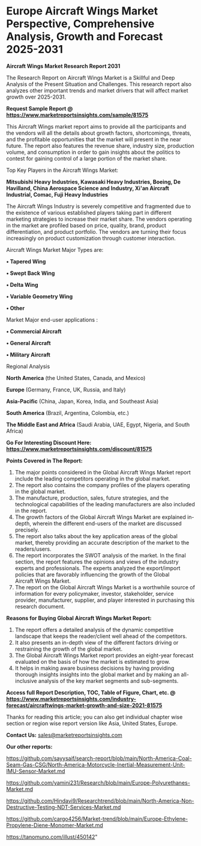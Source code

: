 # Europe Aircraft Wings Market Perspective, Comprehensive Analysis, Growth and Forecast 2025-2031

<strong>Aircraft Wings Market Research Report 2031</strong>

The Research Report on Aircraft Wings Market is a Skillful and Deep Analysis of the Present Situation and Challenges. This research report also analyzes other important trends and market drivers that will affect market growth over 2025-2031.

<strong>Request Sample Report @ <a href=https://www.marketreportsinsights.com/sample/81575>https://www.marketreportsinsights.com/sample/81575</a></strong>

This Aircraft Wings market report aims to provide all the participants and the vendors will all the details about growth factors, shortcomings, threats, and the profitable opportunities that the market will present in the near future. The report also features the revenue share, industry size, production volume, and consumption in order to gain insights about the politics to contest for gaining control of a large portion of the market share.

Top Key Players in the Aircraft Wings Market:

<strong>Mitsubishi Heavy Industries, Kawasaki Heavy Industries, Boeing, De Havilland, China Aerospace Science and Industry, Xi&#39;an Aircraft Industrial, Comac, Fuji Heavy Industries</strong>

The Aircraft Wings Industry is severely competitive and fragmented due to the existence of various established players taking part in different marketing strategies to increase their market share. The vendors operating in the market are profiled based on price, quality, brand, product differentiation, and product portfolio. The vendors are turning their focus increasingly on product customization through customer interaction.

Aircraft Wings Market Major Types are:

<strong>• Tapered Wing

• Swept Back Wing

• Delta Wing

• Variable Geometry Wing

• Other</strong>

Market Major end-user applications :

<strong>• Commercial Aircraft

• General Aircraft

• Military Aircraft</strong>

Regional Analysis

</u><strong><b>North America</b></strong> (the United States, Canada, and Mexico)

<strong><b>Europe </b></strong>(Germany, France, UK, Russia, and Italy)

<strong><b>Asia-Pacific</b></strong> (China, Japan, Korea, India, and Southeast Asia)

<strong><b>South America</b></strong> (Brazil, Argentina, Colombia, etc.)

<strong><b>The Middle East and Africa</b></strong> (Saudi Arabia, UAE, Egypt, Nigeria, and South Africa)

<strong>Go For Interesting Discount Here: <a href=https://www.marketreportsinsights.com/discount/81575>https://www.marketreportsinsights.com/discount/81575</a></strong>

<strong>Points Covered in The Report:</strong>
<ol>
  <li>The major points considered in the Global Aircraft Wings Market report include the leading competitors operating in the global market.</li>
  <li>The report also contains the company profiles of the players operating in the global market.</li>
  <li>The manufacture, production, sales, future strategies, and the technological capabilities of the leading manufacturers are also included in the report.</li>
  <li>The growth factors of the Global Aircraft Wings Market are explained in-depth, wherein the different end-users of the market are discussed precisely.</li>
  <li>The report also talks about the key application areas of the global market, thereby providing an accurate description of the market to the readers/users.</li>
  <li>The report incorporates the SWOT analysis of the market. In the final section, the report features the opinions and views of the industry experts and professionals. The experts analyzed the export/import policies that are favorably influencing the growth of the Global Aircraft Wings Market.</li>
  <li>The report on the Global Aircraft Wings Market is a worthwhile source of information for every policymaker, investor, stakeholder, service provider, manufacturer, supplier, and player interested in purchasing this research document.</li>
</ol>
<strong>Reasons for Buying Global Aircraft Wings Market Report:</strong>

<ol>
  <li>The report offers a detailed analysis of the dynamic competitive landscape that keeps the reader/client well ahead of the competitors.</li>
  <li>It also presents an in-depth view of the different factors driving or restraining the growth of the global market.</li>
  <li>The Global Aircraft Wings Market report provides an eight-year forecast evaluated on the basis of how the market is estimated to grow.</li>
  <li>It helps in making aware business decisions by having providing thorough insights insights into the global market and by making an all-inclusive analysis of the key market segments and sub-segments.</li>
</ol>
<strong>Access full Report Description, TOC, Table of Figure, Chart, etc. @ <a href=https://www.marketreportsinsights.com/industry-forecast/aircraftwings-market-growth-and-size-2021-81575>https://www.marketreportsinsights.com/industry-forecast/aircraftwings-market-growth-and-size-2021-81575</a></strong>


Thanks for reading this article; you can also get individual chapter wise section or region wise report version like Asia, United States, Europe.

<strong>Contact Us:</strong>
sales@marketreportsinsights.com

<strong>Our other reports:</strong>

<a href=https://github.com/sayysaif/search-report/blob/main/North-America-Coal-Seam-Gas-CSG/North-America-Motorcycle-Inertial-Measurement-Unit-IMU-Sensor-Market.md>https://github.com/sayysaif/search-report/blob/main/North-America-Coal-Seam-Gas-CSG/North-America-Motorcycle-Inertial-Measurement-Unit-IMU-Sensor-Market.md</a>

<a href=https://github.com/yamini231/Research/blob/main/Europe-Polyurethanes-Market.md>https://github.com/yamini231/Research/blob/main/Europe-Polyurethanes-Market.md</a>

<a href=https://github.com/Hindavi9/Researchtrend/blob/main/North-America-Non-Destructive-Testing-NDT-Services-Market.md>https://github.com/Hindavi9/Researchtrend/blob/main/North-America-Non-Destructive-Testing-NDT-Services-Market.md</a>

<a href=https://github.com/cargo4256/Market-trend/blob/main/Europe-Ethylene-Propylene-Diene-Monomer-Market.md>https://github.com/cargo4256/Market-trend/blob/main/Europe-Ethylene-Propylene-Diene-Monomer-Market.md</a>

<a href=https://tanomuno.com/illust/450142>https://tanomuno.com/illust/450142</a>"

